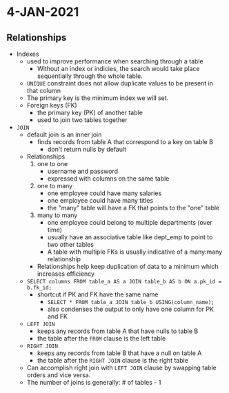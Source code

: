 # 4-JAN-2021

## Relationships

* Indexes
    * used to improve performance when searching through a table
        * Without an index or indicies, the search would take place sequentially through the whole table.
    * `UNIQUE` constraint does not allow duplicate values to be present in that column
    * The primary key is the minimum index we will set.
    * Foreign keys (FK)
        * the primary key (PK) of another table
        * used to join two tables together
* `JOIN`
    * default join is an inner join
        * finds records from table A that correspond to a key on table B
            * don't return nulls by default
    * Relationships
        1. one to one
            * username and password
            * expressed with columns on the same table
        2. one to many
            * one employee could have many salaries
            * one employee could have many titles
            * the "many" table will have a FK that points to the "one" table
        3. many to many
            * one employee could belong to multiple departments (over time)
            * usually have an associative table like dept_emp to point to two other tables
            * A table with multiple FKs is usually indicative of a many:many relationship
        * Relationships help keep duplication of data to a minimum which increases efficiency
    * `SELECT columns FROM table_a AS a JOIN table_b AS b ON a.pk_id = b.fk_id;`
        * shortcut if PK and FK have the same name
            * `SELECT * FROM table_a JOIN table_b USING(column_name);`
            * also condenses the output to only have one column for PK and FK
    * `LEFT JOIN`
        * keeps any records from table A that have nulls to table B
        * the table after the `FROM` clause is the left table
    * `RIGHT JOIN`
        * keeps any records from table B that have a null on table A
        * the table after the `RIGHT JOIN` clause is the right table
    * Can accomplish right join with `LEFT JOIN` clause by swapping table orders and vice versa.
    * The number of joins is generally:  # of tables - 1
    
